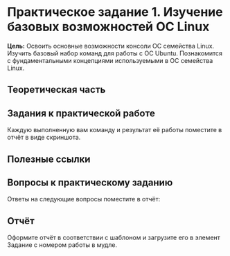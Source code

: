 # Практическое задание 1. Изучение базовых возможностей OC Linux

**Цель:** Освоить основные возможности консоли OC семейства Linux. Изучить базовый набор команд для работы с OC Ubuntu. Познакомится с фундаментальными концепциями используемыми в ОС семейства Linux.

## Теоретическая часть

## Задания к практической работе

Каждую выполненную вам команду и результат её работы поместите в отчёт в виде скриншота.

## Полезные ссылки

## Вопросы к практическому заданию

Ответы на следующие вопросы поместите в отчёт:

## Отчёт

Оформите отчёт в соответствии с шаблоном и загрузите его в элемент Задание с номером работы в мудле.